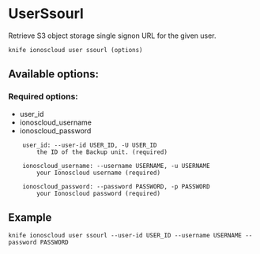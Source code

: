 # UserSsourl

Retrieve S3 object storage single signon URL for the given user.

```text
knife ionoscloud user ssourl (options)
```

## Available options:

### Required options:

* user\_id
* ionoscloud\_username
* ionoscloud\_password

```text
    user_id: --user-id USER_ID, -U USER_ID
        the ID of the Backup unit. (required)

    ionoscloud_username: --username USERNAME, -u USERNAME
        your Ionoscloud username (required)

    ionoscloud_password: --password PASSWORD, -p PASSWORD
        your Ionoscloud password (required)
```

## Example

```text
knife ionoscloud user ssourl --user-id USER_ID --username USERNAME --password PASSWORD
```

